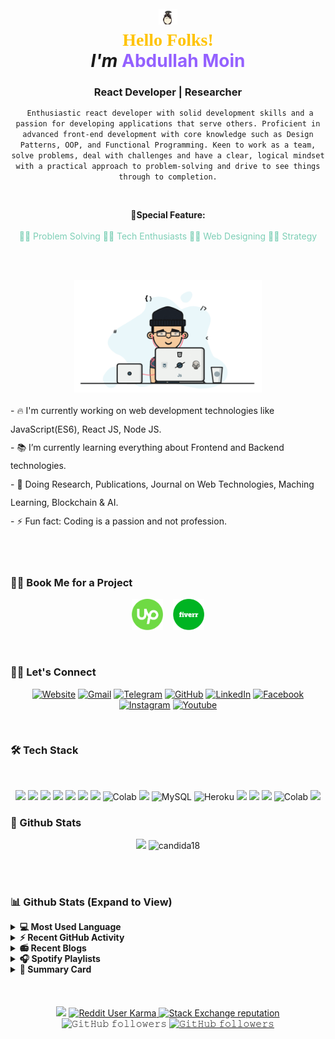 
<h1 align="center" style="padding-top:-5px"> 
<a target="_blank">
    <img src="https://raw.githubusercontent.com/abdullahmoin/abdullahmoin/main/icons/totoro.gif" width="30px" style="max-width:50%;">
  </a></br>
  <span style="font-family:Courgette; color:#FFC300;">Hello Folks!</span><a target="_blank">
  </a>
  <br><span style="font-style: italic;">I'm</span> <span style="color:#9461FF">Abdullah Moin</span>
</h1>
<h3 align="center" style="margin-bottom:7px;" > React Developer | Researcher </h3>
<p align="center"> <code> Enthusiastic react developer with solid development skills and a passion for developing applications that serve others. Proficient in advanced front-end development with core knowledge such as Design Patterns, OOP, and Functional Programming. Keen to work as a team, solve problems, deal with challenges and have a clear, logical mindset with a practical approach to problem-solving and drive to see things through to completion.</code></p>
<br>
<p align="center">🎉<b>Special Feature:</b> 
<br>
<br>
       <span style="color:#7DCFB6;"> 🐱‍👤 Problem Solving 🐱‍👤 Tech Enthusiasts 🐱‍👤 Web Designing 🐱‍👤 Strategy </span>
</p>
<br>
<br>
<p align="center">
<a target="_blank">
  <img align="center" height="180" width="300" alt="GIF" src="https://raw.githubusercontent.com/abdullahmoin/abdullahmoin/main/img/image.gif">
</a>
</p>
<span style="line-height: 2.1em;">
- 🔥 I'm currently working on web development technologies like JavaScript(ES6), React JS, Node JS. <br>
- 📚 I’m currently learning everything about Frontend and Backend technologies.<br>
- 🔬 Doing Research, Publications, Journal on Web Technologies, Maching Learning, Blockchain & AI.<br>
- ⚡ Fun fact: Coding is a passion and not profession.<br>
</span>
<br>
<br>
<br>
<h3> 🙋‍♀️ Book Me for a Project </h3>
<p  align="center">
<a target="https://www.upwork.com/freelancers/~01b5d86ceb52472fa3">
    <img src="img/upwork.png" width="50px" style="max-width:50%;">
 </a> &nbsp;&nbsp;
<a target="https://www.fiverr.com/abdullah_moin">
    <img src="img/fiverr.png" width="50px" style="max-width:50%;">
 </a>
	
</p>
<br>
<h3> 🙋‍♀️ Let's Connect </h3>
<p  align="center">
<a href="https://abdullahmoin.com"><img src="https://img.icons8.com/bubbles/50/000000/web.png" alt="Website"/></a>
<a href="mailto:moin.ndc08@gmail.com"><img src="https://img.icons8.com/bubbles/50/000000/gmail.png" alt="Gmail"/></a>
<a href="https://t.me/m_oi_n"><img src="https://img.icons8.com/bubbles/50/000000/telegram-app.png" alt="Telegram"/></a>
<a href="https://github.com/abdullahmoin"><img src="https://img.icons8.com/bubbles/50/000000/github.png" alt="GitHub"/></a>
<a href="https://linkedin.com/in/abdullahmoin/"><img src="https://img.icons8.com/bubbles/50/000000/linkedin.png" alt="LinkedIn"/></a>
<a href="https://www.facebook.com/abdullahmoin08/"><img src="https://img.icons8.com/bubbles/50/000000/facebook-new.png" alt="Facebook"/></a>
<a href="https://www.instagram.com/m_oi_n/"><img src="https://img.icons8.com/bubbles/50/000000/instagram.png" alt="Instagram"/></a>
<a href="https://www.youtube.com/channel/UC9jD3fIvFmp_zoesTdOnn0Q"><img src="https://img.icons8.com/bubbles/50/000000/youtube.png" alt="Youtube"/></a>
</p>
<br>
<h3> 🛠️ Tech Stack </h3>
<br>
<p align="center" style="cursor: pointer;">
<img src="https://img.shields.io/badge/javascript%20-%23323330.svg?&style=for-the-badge&logo=javascript&logoColor=%23F7DF1E">
<img src="https://img.shields.io/badge/react%20-%2320232a.svg?&style=for-the-badge&logo=react&logoColor=%2361DAFB">
<img src="https://img.shields.io/badge/-Nodejs-3C873A?style=for-the-badge&labelColor=black&logo=node.js&logoColor=3C873A">
<img src="https://img.shields.io/badge/html5%20-%23E34F26.svg?&style=for-the-badge&logo=html5&logoColor=white">
<img src="https://img.shields.io/badge/css3%20-%231572B6.svg?&style=for-the-badge&logo=css3&logoColor=white">
<img src="https://img.shields.io/badge/bootstrap%20-%23563D7C.svg?&style=for-the-badge&logo=bootstrap&logoColor=white">
<img src="https://img.shields.io/badge/python%20-%2314354C.svg?&style=for-the-badge&logo=python&logoColor=white">
<img alt="Colab" src="https://img.shields.io/badge/django-900C3E.svg?style=for-the-badge&logo=django&logoColor=white">
<img src="https://img.shields.io/badge/MongoDB-4EA94B?style=for-the-badge&logo=mongodb&logoColor=white">
<img alt="MySQL" src="https://img.shields.io/badge/MySQL-%2300f.svg?style=for-the-badge&logo=MySQL&logoColor=white">
<img alt="Heroku" src="https://img.shields.io/badge/Heroku%20-%23430098.svg?style=for-the-badge&logo=heroku&logoColor=white">
<img src="https://img.shields.io/badge/-Firebase-FFCA28?style=for-the-badge&logo=firebase&logoColor=white">
<img src="https://img.shields.io/badge/netlify-00C7B7.svg?style=for-the-badge&logo=netlify&logoColor=black"/>
<img src="https://img.shields.io/badge/Visual_Studio-5C2D91?style=for-the-badge&logo=visual%20studio&logoColor=white">
<img alt="Colab" src="https://img.shields.io/badge/Colab-00b56a.svg?style=for-the-badge&logo=google-colab&logoColor=white">
<img src="https://img.shields.io/badge/git%20-%23F05033.svg?&style=for-the-badge&logo=git&logoColor=white"/>
</p>
<h3> 🧬 Github Stats </h3>
<div align="center" style="cursor: pointer;">

![](https://github-readme-stats.vercel.app/api?username=abdullahmoin&theme=dark&show_icons=true&text_color=0092CC&icon_color=C00707&bg_color=000000&title_color=00ADFE)
<img src="https://github-readme-streak-stats.herokuapp.com/?user=abdullahmoin&theme=algolia&hide_border=true&fire=DCD427&background=000000&sideNums=0092CC&currStreakLabel=C00707" alt="candida18"  />
</div>
<br>
<br>
<h3> 📊 Github Stats (Expand to View) </h3>
<div style="cursor: pointer; line-height: 1.2em; ">
<details> 
  <summary><b>💻 Most Used Language</b></summary>
  <br/>
  <p align="center" > 
<br/>
  &nbsp;
	  <img src="https://github-readme-stats.vercel.app/api/top-langs?username=abdullahmoin&show_icons=true&locale=en&layout=compact&theme=algolia" alt="abdullahmoin" height="192px"/>
  <br/>
  <b>Note:</b> Top languages is only a metric of the languages my public code consists of and doesn't reflect experience or skill level.
  </p>
</details>
<details>
  <summary><b>⚡ Recent GitHub Activity</b></summary>
  <br/>
   <a href="https://github.com/abdullahmoin"><p align="center"><img alt=""src="https://activity-graph.herokuapp.com/graph?username=abdullahmoin&custom_title=ANDULLAH%20MOIN's%20Contribution%20Graph&theme=react-dark&bg_color=EEEEEE&line=FF9A00&point=2C82C9&color=F16F4E" /></p></a>
  <br/>
</details>
<details>
  <summary><b>📻 Recent Blogs</b></summary>
  <br/>
name: Latest blog post workflow
on:
  schedule: # Run workflow automatically
    - cron: '0 * * * *' # Runs every hour, on the hour
  workflow_dispatch: # Run workflow manually (without waiting for the cron to be called), through the Github Actions Workflow page directly
jobs:
  update-readme-with-blog:
    name: Update this repo's README with latest blog posts
    runs-on: ubuntu-latest
    steps:
      - name: Checkout
        uses: actions/checkout@v2
      - name: Pull in dev.to posts
        uses: gautamkrishnar/blog-post-workflow@master
        with:
          feed_list: "https://dev.to/feed/abdullahalmoin"
<br/>
</details>
<details>
  <summary><b>🎧 Spotify Playlists</b></summary>
<br/>
<br/>
</details>
<details>
  <summary><b>🧩 Summary Card</b></summary>
  <br/>
  <p align="center">
<img src="https://github-profile-summary-cards.vercel.app/api/cards/profile-details?username=abdullahmoin&theme=vue">
  </p>
<br/>
</details>
</div>
<br>
<br>
<br/>
<div align="center">
<img src="https://komarev.com/ghpvc/?username=abdullahmoin&style=flat&label=Visitors&color=lightgrey">
<a href="https://www.reddit.com/user/m_oi_n">
    <img alt="Reddit User Karma" src="https://img.shields.io/reddit/user-karma/combined/m_oi_n?label=karma&logo=reddit">
  </a>
  <a href="https://stackoverflow.com/users/15091982">
    <img alt="Stack Exchange reputation" src="https://img.shields.io/stackexchange/stackoverflow/r/15091982?color=orange&label=reputation&logo=stackoverflow"></a>
  <img alt="𝙶𝚒𝚝𝙷𝚞𝚋 𝚏𝚘𝚕𝚕𝚘𝚠𝚎𝚛𝚜" src="https://img.shields.io/github/followers/abdullahmoin?label=Followers&style=social">
  <a href="https://www.youtube.com/channel/UC9jD3fIvFmp_zoesTdOnn0Q">
  <img alt="𝙶𝚒𝚝𝙷𝚞𝚋 𝚏𝚘𝚕𝚕𝚘𝚠𝚎𝚛𝚜" src="https://img.shields.io/youtube/channel/subscribers/UC9jD3fIvFmp_zoesTdOnn0Q?style=social">
  </a>
</div>






<!--- All right reserverd to Abdullah Moin. Copy of the design and code will be violation of github copyright terms -->
<!--- Used pictures and logos icons are free  -->
